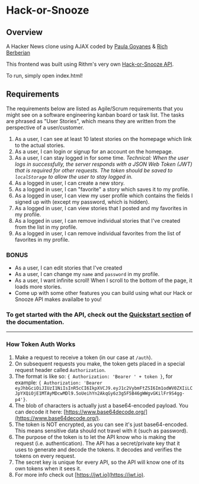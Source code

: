 # Hack-or-Snooze

## Overview

A Hacker News clone using AJAX coded by [Paula Goyanes](https://github.com/goyanespaula) & [Rich Berberian](https://github.com/RecursiveRich)

This frontend was built using Rithm's very own [Hack-or-Snooze API](https://hackorsnoozeapi.docs.apiary.io/#).

To run, simply open index.html!

## Requirements

The requirements below are listed as Agile/Scrum requirements that you might see on a software engineering kanban board or task list. The tasks are phrased as "User Stories", which means they are written from the perspective of a user/customer.

1.  As a user, I can see at least 10 latest stories on the homepage which link to the actual stories.
1.  As a user, I can login or signup for an account on the homepage.
1.  As a user, I can stay logged in for some time. _Technical: When the user logs in successfully, the server responds with a JSON Web Token (JWT) that is required for other requests. The token should be saved to `localStorage` to allow the user to stay logged in._
1.  As a logged in user, I can create a new story.
1.  As a logged in user, I can "favorite" a story which saves it to my profile.
1.  As a logged in user, I can view my user profile which contains the fields I signed up with (except my password, which is hidden).
1.  As a logged in user, I can view stories that I posted and my favorites in my profile.
1.  As a logged in user, I can remove individual stories that I've created from the list in my profile.
1.  As a logged in user, I can remove individual favorites from the list of favorites in my profile.

### BONUS

* As a user, I can edit stories that I've created
* As a user, I can change my `name` and `password` in my profile.
* As a user, I want infinite scroll! When I scroll to the bottom of the page, it loads more stories.
* Come up with some other features you can build using what our Hack or Snooze API makes availalbe to you!

### To get started with the API, check out the [Quickstart section](https://hackorsnoozeapi.docs.apiary.io/#introduction/quickstart) of the documentation.

---

### How Token Auth Works

1.  Make a request to receive a token (in our case at `/auth`).
1.  On subsequent requests you make, the token gets placed in a special request header called `Authorization`.
1.  The format is like so: `{ Authorization: 'Bearer ' + token }`, for example: `{ Authorization: 'Bearer eyJhbGciOiJIUzI1NiIsInR5cCI6IkpXVCJ9.eyJ1c2VybmFtZSI6Im1odWV0ZXIiLCJpYXQiOjE1MTAyMDcwMDl9.5oUeihYn2AkqGy6z3g5F5B46gWWgvGKilFr9S4gg-p4'}`.
1.  The blob of characters is actually just a base64-encoded payload. You can decode it here: [https://www.base64decode.org/](https://www.base64decode.org/).
1.  The token is NOT encrypted, as you can see it's just base64-encoded. This means sensitive data should not travel with it (such as password).
1.  The purpose of the token is to let the API know who is making the request (i.e. authentication). The API has a secret/private key that it uses to generate and decode the tokens. It decodes and verifies the tokens on every request.
1.  The secret key is unique for every API, so the API will know one of its own tokens when it sees it.
1.  For more info check out [https://jwt.io](https://jwt.io).
